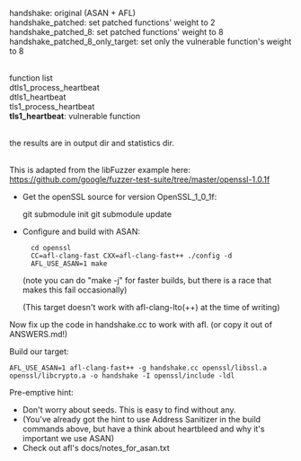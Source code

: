 handshake: original (ASAN + AFL)<br>
handshake_patched: set patched functions' weight to 2<br>
handshake_patched_8: set patched functions' weight to 8<br>
handshake_patched_8_only_target: set only the vulnerable function's weight to 8<br><br>

function list<br>
dtls1_process_heartbeat<br>
dtls1_heartbeat<br>
tls1_process_heartbeat<br>
**tls1_heartbeat**: vulnerable function<br><br>

the results are in output dir and statistics dir.<br><br>



This is adapted from the libFuzzer example here: https://github.com/google/fuzzer-test-suite/tree/master/openssl-1.0.1f

- Get the openSSL source for version OpenSSL_1_0_1f:

  git submodule init git submodule update

- Configure and build with ASAN:

      	cd openssl
      	CC=afl-clang-fast CXX=afl-clang-fast++ ./config -d
      	AFL_USE_ASAN=1 make

  (note you can do "make -j" for faster builds, but there is a race that makes this fail occasionally)

  (This target doesn't work with afl-clang-lto(++) at the time of writing)

Now fix up the code in handshake.cc to work with afl. (or copy it out of ANSWERS.md!)

Build our target:

    AFL_USE_ASAN=1 afl-clang-fast++ -g handshake.cc openssl/libssl.a openssl/libcrypto.a -o handshake -I openssl/include -ldl

Pre-emptive hint:

- Don't worry about seeds. This is easy to find without any.
- (You've already got the hint to use Address Sanitizer in the build commands above, but have a think about heartbleed
  and why it's important we use ASAN)
- Check out afl's docs/notes_for_asan.txt
